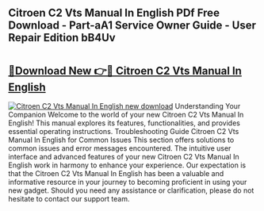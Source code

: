 ## Citroen C2 Vts Manual In English PDf Free Download - Part-aA1 Service Owner Guide - User Repair Edition bB4Uv

# <h2><a href="http://bc86584.oget.top/?id=Citroen+C2+Vts+Manual+In+English">🔗Download New 👉🔴 Citroen C2 Vts Manual In English</a></h2>

[![Citroen C2 Vts Manual In English new download](https://i.imgur.com/5g1atiW.png)](http://bc86584.oget.top/?id=Citroen+C2+Vts+Manual+In+English)
Understanding Your Companion Welcome to the world of your new Citroen C2 Vts Manual In English! This manual explores its features, functionalities, and provides essential operating instructions. Troubleshooting Guide Citroen C2 Vts Manual In English for Common Issues This section offers solutions to common issues and error messages encountered. The intuitive user interface and advanced features of your new Citroen C2 Vts Manual In English work in harmony to enhance your experience. Our expectation is that the Citroen C2 Vts Manual In English has been a valuable and informative resource in your journey to becoming proficient in using your new gadget. Should you need any assistance or clarification, please do not hesitate to contact our support team.
